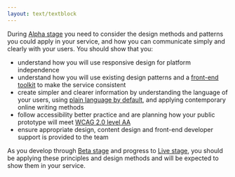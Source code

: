 ```yaml
---
layout: text/textblock
---
```

During [Alpha stage](/topics/service-design-delivery-process/alpha-stage/) you need to consider the design methods and patterns you could apply in your service, and how you can communicate simply and clearly with your users. You should show that you:

- understand how you will use responsive design for platform independence
- understand how you will use existing design patterns and a [front-end toolkit](https://designsystem.gov.au/) to make the service consistent
- create simpler and clearer information by understanding the language of your users, using [plain language by default](https://guides.service.gov.au/content-guide/writing-style/#plain-english), and applying contemporary online writing methods
- follow accessibility better practice and are planning how your public prototype will meet [WCAG 2.0 level AA](https://www.w3.org/WAI/intro/wcag)
- ensure appropriate design, content design and front-end developer support is provided to the team

As you develop through [Beta stage](/topics/service-design-delivery-process/beta-stage/) and progress to [Live stage](/topics/service-design-delivery-process/live-stage/), you should be applying these principles and design methods and will be expected to show them in your service.

